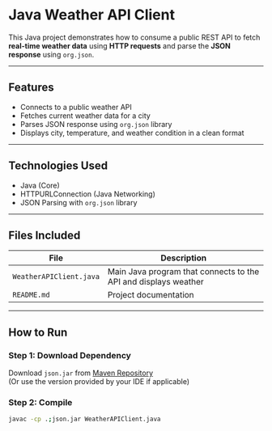 #  Java Weather API Client

This Java project demonstrates how to consume a public REST API to fetch **real-time weather data** using **HTTP requests** and parse the **JSON response** using `org.json`.

---

## Features

- Connects to a public weather API
-  Fetches current weather data for a city
-  Parses JSON response using `org.json` library
-  Displays city, temperature, and weather condition in a clean format

---

## Technologies Used

- Java (Core)
- HTTPURLConnection (Java Networking)
- JSON Parsing with `org.json` library

---

##  Files Included

| File | Description |
|------|-------------|
| `WeatherAPIClient.java` | Main Java program that connects to the API and displays weather |
| `README.md` | Project documentation |

---

##  How to Run

### Step 1: Download Dependency
Download `json.jar` from [Maven Repository](https://mvnrepository.com/artifact/org.json/json)  
(Or use the version provided by your IDE if applicable)

### Step 2: Compile
```bash
javac -cp .;json.jar WeatherAPIClient.java
